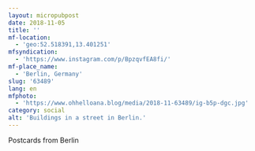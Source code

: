 ```yaml
---
layout: micropubpost
date: 2018-11-05
title: ''
mf-location:
  - 'geo:52.518391,13.401251'
mfsyndication:
  - 'https://www.instagram.com/p/BpzqvfEA8fi/'
mf-place_name:
  - 'Berlin, Germany'
slug: '63489'
lang: en
mfphoto:
  - 'https://www.ohhelloana.blog/media/2018-11-63489/ig-b5p-dgc.jpg'
category: social
alt: 'Buildings in a street in Berlin.'
---
```

Postcards from Berlin
